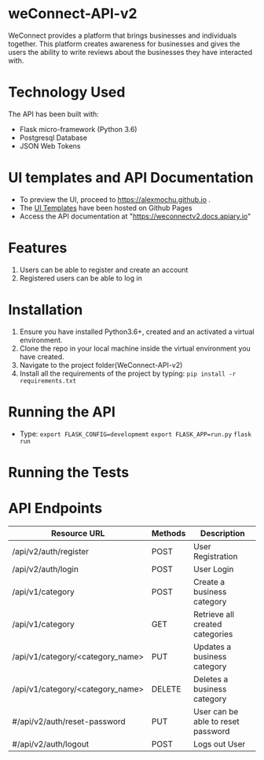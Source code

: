 # weConnect-API-v2
WeConnect provides a platform that brings businesses and individuals together. This platform creates awareness for businesses and gives the users the ability to write reviews about the businesses they have interacted with. 


# Technology Used
The API has been built with:
- Flask micro-framework (Python 3.6)
- Postgresql Database
- JSON Web Tokens

# UI templates and API Documentation
- To preview the UI, proceed to https://alexmochu.github.io .
- The <a href="https://github.com/alexmochu/alexmochu.github.io">UI Templates</a> have been hosted on Github Pages
- Access the API documentation at "https://weconnectv2.docs.apiary.io"

# Features
1.  Users can be able to register and create an account
2.  Registered users can be able to log in

# Installation
1. Ensure you have installed Python3.6+, created and an activated a virtual environment.
2. Clone the repo in your local machine inside the virtual environment you have created.
3. Navigate to the project folder(WeConnect-API-v2)
4. Install all the requirements of the project by typing: 
`pip install -r requirements.txt`

# Running the API
- Type:
`export FLASK_CONFIG=developmemt`
`export FLASK_APP=run.py`
`flask run`

# Running the Tests


# API Endpoints

| Resource URL | Methods | Description
|-------------- |------- |---------------
| /api/v2/auth/register | POST | User Registration
| /api/v2/auth/login    | POST | User Login
| /api/v1/category    | POST | Create a business category
| /api/v1/category    | GET | Retrieve all created categories
| /api/v1/category/<category_name>    | PUT | Updates a business category
| /api/v1/category/<category_name>    | DELETE | Deletes a business category
| #/api/v2/auth/reset-password    | PUT | User can be able to reset password
| #/api/v2/auth/logout    | POST | Logs out User



